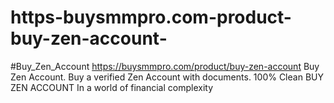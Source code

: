 # https-buysmmpro.com-product-buy-zen-account-
#Buy_Zen_Account https://buysmmpro.com/product/buy-zen-account Buy Zen Account. Buy a verified Zen Account with documents. 100% Clean BUY ZEN ACCOUNT In a world of financial complexity

